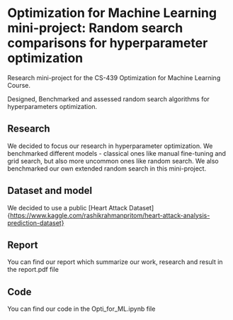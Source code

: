 # Optimization for Machine Learning mini-project: Random search comparisons for hyperparameter optimization

Research mini-project for the CS-439 Optimization for Machine Learning Course.

Designed, Benchmarked and assessed random search algorithms for hyperparameters optimization.


## Research

We decided to focus our research in hyperparameter optimization. We benchmarked different models - classical ones like manual fine-tuning and grid search, but also more uncommon ones like random search. We also benchmarked our own extended random search in this mini-project.

## Dataset and model

We decided to use a public [Heart Attack Dataset]{https://www.kaggle.com/rashikrahmanpritom/heart-attack-analysis-prediction-dataset}

## Report

You can find our report which summarize our work, research and result in the report.pdf file

## Code

You can find our code in the Opti_for_ML.ipynb file
